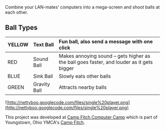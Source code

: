 Combine your LAN-mates' computers into a mega-screen and shoot balls at each other.

## Ball Types ##

| YELLOW | Text Ball    | Fun ball, also send a message with one click |
|:-------|:-------------|:---------------------------------------------|
| RED    | Sound Ball   | Makes annoying sound – gets higher as the ball goes faster, and louder as it gets bigger |
| BLUE   | Sink Ball    | Slowly eats other balls |
| GREEN  | Gravity Ball | Attracts nearby balls |

![http://nettyboo.googlecode.com/files/single%20player.png](http://nettyboo.googlecode.com/files/single%20player.png)

This project was developed at [Camp Fitch Computer Camp](http://campcomputer.com) which is part of Youngstown, Ohio YMCA's [Camp Fitch](http://www.campfitch.com).